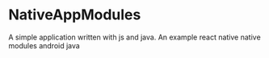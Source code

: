 # NativeAppModules
  A simple application written with js and java. An example react native native modules android java 
